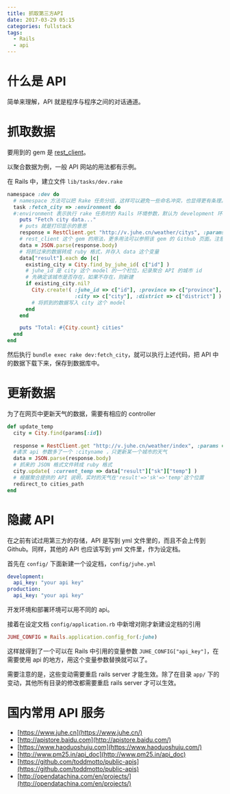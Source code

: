 ```yaml
---
title: 抓取第三方API
date: 2017-03-29 05:15
categories: fullstack
tags:
  - Rails
  - api
---
```


# 什么是 API

简单来理解，API 就是程序与程序之间的对话通道。

# 抓取数据

要用到的 gem 是 [rest_client](https://github.com/rest-client/rest-client)。

以聚合数据为例，一般 API 网站的用法都有示例。

在 Rails 中，建立文件 `lib/tasks/dev.rake`

```ruby
namespace :dev do
  # namespace 方法可以把 Rake 任务分组，这样可以避免一些命名冲突，也显得更有条理。
  task :fetch_city => :environment do 
  #:environment 表示执行 rake 任务时的 Rails 环境参数，默认为 development 环境，你可以通过 RAILS_ENV 参数来修改它: bundle exec rake first_student RAILS_ENV=production
    puts "Fetch city data..."
    # puts 就是打印显示的意思
    response = RestClient.get "http://v.juhe.cn/weather/citys", :params => { :key => "你申请的key放这里" }
    # rest_client 这个 gem 的用法，更多用法可以参照该 gem 的 Github 页面。注意这里抓取的数据是 JSON 格式，取决于 API 网站。
    data = JSON.parse(response.body)
    # 将抓过来的数据转成 ruby 格式，并存入 data 这个变量
    data["result"].each do |c|
      existing_city = City.find_by_juhe_id( c["id"] )
      # juhe_id 是 city 这个 model 的一个栏位，纪录聚合 API 的城市 id
      # 先确定该城市是否存在，如果不存在，则新建
      if existing_city.nil?
        City.create!( :juhe_id => c["id"], :province => c["province"],
                      :city => c["city"], :district => c["district"] )
        # 将抓到的数据写入 city 这个 model
      end
    end

    puts "Total: #{City.count} cities"
  end
end
```

然后执行 `bundle exec rake dev:fetch_city`，就可以执行上述代码，把 API 中的数据下载下来，保存到数据库中。

# 更新数据

为了在网页中更新天气的数据，需要有相应的 controller

```ruby
def update_temp
  city = City.find(params[:id])
  
  response = RestClient.get "http://v.juhe.cn/weather/index", :params => { :cityname => city.juhe_id, :key => "你申请的key放这里" }
  #请求 api 参数多了一个 :cityname ，只更新某一个城市的天气
  data = JSON.parse(response.body)
  # 抓来的 JSON 格式文件转成 ruby 格式
  city.update( :current_temp => data["result"]["sk"]["temp"] )
  # 根据聚合提供的 API 说明，实时的天气在'result'=>'sk'=>'temp'这个位置
  redirect_to cities_path
end
```

# 隐藏 API

在之前有试过用第三方的存储，API 是写到 yml 文件里的，而且不会上传到 Github。同样，其他的 API 也应该写到 yml 文件里，作为设定档。

首先在 `config/` 下面新建一个设定档，`config/juhe.yml`

```yaml
development:
  api_key: "your api key"
production:
  api_key: "your api key"
```

开发环境和部署环境可以用不同的 api。

接着在设定文档 `config/application.rb` 中新增对刚才新建设定档的引用

```ruby
JUHE_CONFIG = Rails.application.config_for(:juhe)
```

这样就得到了一个可以在 Rails 中引用的变量参数 `JUHE_CONFIG["api_key"]`，在需要使用 api 的地方，用这个变量参数替换就可以了。

需要注意的是，这些变动需要重启 rails server 才能生效。除了在目录 `app/` 下的变动，其他所有目录的修改都需要重启 rails server 才可以生效。

# 国内常用 API 服务

- [https://www.juhe.cn](https://www.juhe.cn/)
- [http://apistore.baidu.com](http://apistore.baidu.com/)
- [https://www.haoduoshuju.com](https://www.haoduoshuju.com/)
- [http://www.pm25.in/api_doc](http://www.pm25.in/api_doc)
- [https://github.com/toddmotto/public-apis](https://github.com/toddmotto/public-apis)
- [http://opendatachina.com/en/projects/](http://opendatachina.com/en/projects/)
